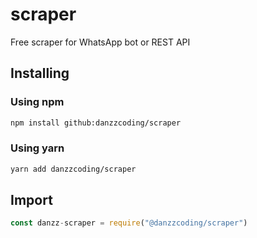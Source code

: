 # scraper
Free scraper for WhatsApp bot or REST API

## Installing
### Using npm
```bash
npm install github:danzzcoding/scraper
```
### Using yarn
```bash
yarn add danzzcoding/scraper
```

## Import
```javascript
const danzz-scraper = require("@danzzcoding/scraper")
```
